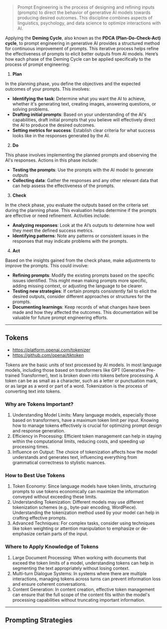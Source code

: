 > Prompt Engineering is the process of designing and refining inputs (prompts) to direct the behavior of generative AI models towards producing desired outcomes. This discipline combines aspects of linguistics, psychology, and data science to optimize interactions with AI.

Applying the **Deming Cycle**, also known as the **PDCA (Plan-Do-Check-Act) cycle**, to prompt engineering in generative AI provides a structured method for continuous improvement of prompts. This iterative process helps refine the effectiveness of prompts to elicit better outputs from AI models. Here’s how each phase of the Deming Cycle can be applied specifically to the process of prompt engineering:

1. **Plan**

In the planning phase, you define the objectives and the expected outcomes of your prompts. This involves:

- **Identifying the task**: Determine what you want the AI to achieve, whether it's generating text, creating images, answering questions, or solving problems.
- **Drafting initial prompts**: Based on your understanding of the AI's capabilities, draft initial prompts that you believe will effectively direct the AI to produce the desired outcomes.
- **Setting metrics for success**: Establish clear criteria for what success looks like in the responses generated by the AI.

2. **Do**

This phase involves implementing the planned prompts and observing the AI's responses. Actions in this phase include:

- **Testing the prompts**: Use the prompts with the AI model to generate outputs
- **Collecting data**: Gather the responses and any other relevant data that can help assess the effectiveness of the prompts.

3. **Check**

In the check phase, you evaluate the outputs based on the criteria set during the planning phase. This evaluation helps determine if the prompts are effective or need refinement. Activities include:

- **Analyzing responses**: Look at the AI’s outputs to determine how well they meet the defined success metrics.
- **Identifying patterns**: Note any patterns or consistent issues in the responses that may indicate problems with the prompts.

4. **Act**

Based on the insights gained from the check phase, make adjustments to improve the prompts. This could involve:

- **Refining prompts**: Modify the existing prompts based on the specific issues identified. This might mean making prompts more specific, adding missing context, or adjusting the language to be clearer.
- **Testing new strategies**: If certain prompts consistently fail to elicit the desired outputs, consider different approaches or structures for the prompts.
- **Documenting learnings**: Keep records of what changes have been made and how they affected the outcomes. This documentation will be valuable for future prompt engineering efforts.

---

## Tokens

- https://platform.openai.com/tokenizer
- https://github.com/openai/tiktoken

Tokens are the basic units of text processed by AI models. In most language models, including those based on transformers like GPT (Generative Pre-trained Transformer), text is broken down into tokens before processing. A token can be as small as a character, such as a letter or punctuation mark, or as large as a word or part of a word. Tokenization is the process of converting text into tokens.

### Why are Tokens Important?

1. Understanding Model Limits: Many language models, especially those based on transformers, have a maximum token limit per input. Knowing how to manage tokens effectively is crucial for optimizing prompt design and response generation.
2. Efficiency in Processing: Efficient token management can help in staying within the computational limits, reducing costs, and speeding up processing times.
3. Influence on Output: The choice of tokenization affects how the model understands and generates text, influencing everything from grammatical correctness to stylistic nuances.

### How to Best Use Tokens

1. Token Economy: Since language models have token limits, structuring prompts to use tokens economically can maximize the information conveyed without exceeding these limits.
2. Understanding Tokenization: Different models may use different tokenization schemes (e.g., byte-pair encoding, WordPiece). Understanding the tokenization method used by your model can help in crafting effective prompts.
3. Advanced Techniques: For complex tasks, consider using techniques like token weighting or attention manipulation to emphasize or de-emphasize certain parts of the input.

### Where to Apply Knowledge of Tokens

1. Large Document Processing: When working with documents that exceed the token limits of a model, understanding tokens can help in segmenting the text appropriately without losing context.
2. Multi-turn Dialogue Systems: In systems where there are multiple interactions, managing tokens across turns can prevent information loss and ensure coherent conversations.
3. Content Generation: In content creation, effective token management can ensure that the full scope of the content fits within the model's processing capabilities without truncating important information.

---

## Prompting Strategies
